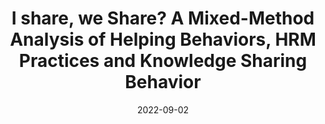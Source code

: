 ---
title: "I share, we Share? A Mixed-Method Analysis of Helping Behaviors, HRM Practices and Knowledge Sharing Behavior"
collection: talks
type: "Conference proceedings talk"
permalink: /talks/2022-04-talk
venue: "ECKM 2022 23rd European Conference on Knowledge Management"
date: 2022-09-02
month: 'September'
year: '2022' 

location: "Lisbon, Portugal"
---